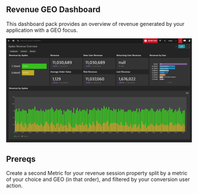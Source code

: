## Revenue GEO Dashboard
This dashboard pack provides an overview of revenue generated by your application with a GEO focus.

![Revenue Dashboard](RO.png)

## Prereqs
Create a second Metric for your revenue session property split by a metric of your choice and GEO (in that order), and filtered by your conversion user action.
